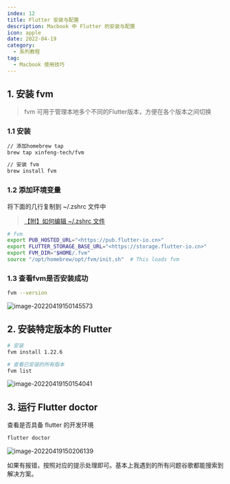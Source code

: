 ```yaml
---
index: 12
title: Flutter 安装与配置
description: Macbook 中 Flutter 的安装与配置
icon: apple
date: 2022-04-19
category:
  - 系列教程
tag:
  - Macbook 使用技巧
---
```


## 1. 安装 fvm

> fvm 可用于管理本地多个不同的Flutter版本，方便在各个版本之间切换

### 1.1 安装

```bash
// 添加homebrew tap
brew tap xinfeng-tech/fvm

// 安装 fvm
brew install fvm
```

### 1.2 添加环境变量

将下面的几行复制到 ~/.zshrc 文件中

> [【附】如何编辑 ~/.zshrc 文件](https://www.notion.so/zshrc-dec138384c7e48b1862d64fad0289bc8)

```bash
# fvm
export PUB_HOSTED_URL="<https://pub.flutter-io.cn>"
export FLUTTER_STORAGE_BASE_URL="<https://storage.flutter-io.cn>"
export FVM_DIR="$HOME/.fvm"
source "/opt/homebrew/opt/fvm/init.sh"  # This loads fvm
```

### 1.3 查看fvm是否安装成功

```bash
fvm --version
```

![image-20220419150145573](https://zhuye-1308301598.file.myqcloud.com/markdown/image-20220419150145573.png)

## 2. 安装特定版本的 Flutter

```bash
# 安装
fvm install 1.22.6

# 查看已安装的所有版本
fvm list
```

![image-20220419150154041](https://zhuye-1308301598.file.myqcloud.com/markdown/image-20220419150154041.png)

## 3. 运行 Flutter doctor

查看是否具备 flutter 的开发环境

```bash
flutter doctor
```

![image-20220419150206139](https://zhuye-1308301598.file.myqcloud.com/markdown/image-20220419150206139.png)

如果有报错，按照对应的提示处理即可。基本上我遇到的所有问题谷歌都能搜索到解决方案。